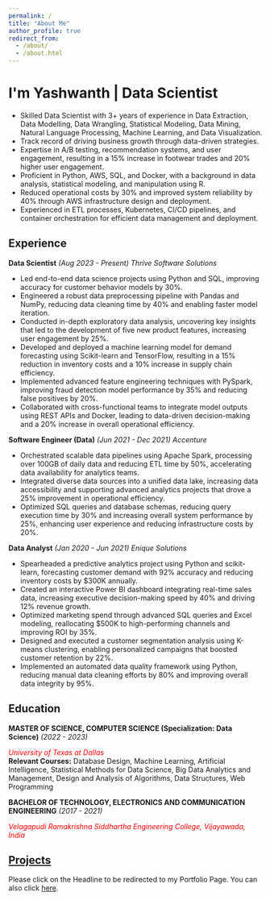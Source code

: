 ```yaml
---
permalink: /
title: "About Me"
author_profile: true
redirect_from: 
  - /about/
  - /about.html
---
```


# I'm Yashwanth | Data Scientist

- Skilled Data Scientist with 3+ years of experience in Data Extraction, Data Modelling, Data Wrangling, Statistical Modeling, Data Mining, Natural Language Processing, Machine Learning, and Data Visualization. 
- Track record of driving business growth through data-driven strategies. 
- Expertise in A/B testing, recommendation systems, and user engagement, resulting in a 15% increase in footwear trades and 20% higher user engagement. 
- Proficient in Python, AWS, SQL, and Docker, with a background in data analysis, statistical modeling, and manipulation using R. 
- Reduced operational costs by 30% and improved system reliability by 40% through AWS infrastructure design and deployment.
- Experienced in ETL processes, Kubernetes, CI/CD pipelines, and container orchestration for efficient data management and deployment.


## Experience

**Data Scientist**
*(Aug 2023 - Present)*
*Thrive Software Solutions*

- Led end-to-end data science projects using Python and SQL, improving accuracy for customer behavior models by 30%.
- Engineered a robust data preprocessing pipeline with Pandas and NumPy, reducing data cleaning time by 40% and enabling faster model iteration.
- Conducted in-depth exploratory data analysis, uncovering key insights that led to the development of five new product features, increasing user engagement by 25%.
- Developed and deployed a machine learning model for demand forecasting using Scikit-learn and TensorFlow, resulting in a 15% reduction in inventory costs and a 10% increase in supply chain efficiency.
- Implemented advanced feature engineering techniques with PySpark, improving fraud detection model performance by 35% and reducing false positives by 20%.
- Collaborated with cross-functional teams to integrate model outputs using REST APIs and Docker, leading to data-driven decision-making and a 20% increase in overall operational efficiency.


**Software Engineer (Data)**
*(Jun 2021 - Dec 2021)*
*Accenture*

- Orchestrated scalable data pipelines using Apache Spark, processing over 100GB of daily data and reducing ETL time by 50%, accelerating data availability for analytics teams.
- Integrated diverse data sources into a unified data lake, increasing data accessibility and supporting advanced analytics projects that drove a 25% improvement in operational efficiency.
- Optimized SQL queries and database schemas, reducing query execution time by 30% and increasing overall system performance by 25%, enhancing user experience and reducing infrastructure costs by 20%.


**Data Analyst**
*(Jan 2020 - Jun 2021)*
*Enique Solutions*

- Spearheaded a predictive analytics project using Python and scikit-learn, forecasting customer demand with 92% accuracy and reducing inventory costs by $300K annually.
- Created an interactive Power BI dashboard integrating real-time sales data, increasing executive decision-making speed by 40% and driving 12% revenue growth.
- Optimized marketing spend through advanced SQL queries and Excel modeling, reallocating $500K to high-performing channels and improving ROI by 35%.
- Designed and executed a customer segmentation analysis using K-means clustering, enabling personalized campaigns that boosted customer retention by 22%.
- Implemented an automated data quality framework using Python, reducing manual data cleaning efforts by 80% and improving overall data integrity by 95%.


## Education

**MASTER OF SCIENCE, COMPUTER SCIENCE (Specialization: Data Science)**
*(2022 - 2023)*

<span style="color:red"> *University of Texas at Dallas*</span><br>
**Relevant Courses:** Database Design, Machine Learning, Artificial Intelligence, Statistical Methods for Data Science, Big Data Analytics and Management, Design and Analysis of Algorithms, Data Structures, Web Programming

**BACHELOR OF TECHNOLOGY, ELECTRONICS AND COMMUNICATION ENGINEERING**
*(2017 - 2021)*

<span style="color:red"> *Velagapudi Ramakrishna Siddhartha Engineering College, Vijayawada, India*</span>


## [Projects](https://yash413.github.io/Projects/)

Please click on the Headline to be redirected to my Portfolio Page. You can also click [here](https://yash413.github.io/Projects/).
